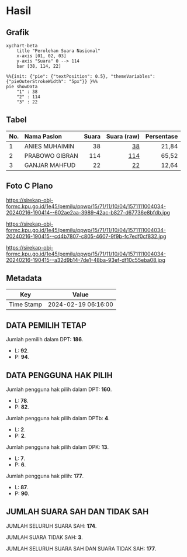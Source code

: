 # Hasil

## Grafik

```mermaid
xychart-beta
    title "Perolehan Suara Nasional"
    x-axis [01, 02, 03]
    y-axis "Suara" 0 --> 114
    bar [38, 114, 22]
```

```mermaid
%%{init: {"pie": {"textPosition": 0.5}, "themeVariables": {"pieOuterStrokeWidth": "5px"}} }%%
pie showData
    "1" : 38
    "2" : 114
    "3" : 22
```

## Tabel

| No. | Nama Paslon    | Suara | Suara (raw) | Persentase |
|:--- |:-------------- | -----:| -----------:| ----------:|
| 1   | ANIES MUHAIMIN | 38    | [38][p-1]   | 21,84      |
| 2   | PRABOWO GIBRAN | 114   | [114][p-2]  | 65,52      |
| 3   | GANJAR MAHFUD  | 22    | [22][p-3]   | 12,64      |


[p-1]: https://github.com/gigit-pemilu/pemilu-2024/blob/main/pilpres/hitung-suara/sub/15-jambi/sub/71-kota-jambi/sub/11-paal-merah/sub/1004-lingkar-selatan/sub/034-tps/sub/paslon-1.txt
[p-2]: https://github.com/gigit-pemilu/pemilu-2024/blob/main/pilpres/hitung-suara/sub/15-jambi/sub/71-kota-jambi/sub/11-paal-merah/sub/1004-lingkar-selatan/sub/034-tps/sub/paslon-2.txt
[p-3]: https://github.com/gigit-pemilu/pemilu-2024/blob/main/pilpres/hitung-suara/sub/15-jambi/sub/71-kota-jambi/sub/11-paal-merah/sub/1004-lingkar-selatan/sub/034-tps/sub/paslon-3.txt

## Foto C Plano

https://sirekap-obj-formc.kpu.go.id/1e45/pemilu/ppwp/15/71/11/10/04/1571111004034-20240216-190414--602ae2aa-3989-42ac-b827-d67736e8bfdb.jpg

https://sirekap-obj-formc.kpu.go.id/1e45/pemilu/ppwp/15/71/11/10/04/1571111004034-20240216-190415--cd4b7807-c805-4607-9f9b-fc7edf0cf832.jpg

https://sirekap-obj-formc.kpu.go.id/1e45/pemilu/ppwp/15/71/11/10/04/1571111004034-20240216-190415--a32d9b14-7de1-48ba-93ef-df10c55eba08.jpg


## Metadata

| Key        | Value               |
| ---------- | ------------------- |
| Time Stamp | 2024-02-19 06:16:00 |


## DATA PEMILIH TETAP

Jumlah pemilih dalam DPT: **186**.
 * L: **92**.
 * P: **94**.

## DATA PENGGUNA HAK PILIH

Jumlah pengguna hak pilih dalam DPT: **160**.
 * L: **78**.
 * P: **82**.

Jumlah pengguna hak pilih dalam DPTb: **4**.
 * L: **2**.
 * P: **2**.

Jumlah pengguna hak pilih dalam DPK: **13**.
 * L: **7**.
 * P: **6**.

Jumlah pengguna hak pilih: **177**.
 * L: **87**.
 * P: **90**.

## JUMLAH SUARA SAH DAN TIDAK SAH

JUMLAH SELURUH SUARA SAH: **174**.

JUMLAH SUARA TIDAK SAH: **3**.

JUMLAH SELURUH SUARA SAH DAN SUARA TIDAK SAH: **177**.



